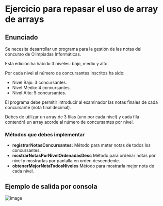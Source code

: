 # Ejercicio para repasar el uso de array de arrays

## Enunciado

Se necesita desarrollar un programa para la gestión de las notas del concurso de Olimpiadas Informáticas.

Esta edición ha habido 3 niveles: bajo, medio y alto.

Por cada nivel el número de concursantes inscritos ha sido:

- Nivel Bajo: 3 concursantes.
- Nivel Medio: 4 concursantes.
- Nivel Alto: 5 concursantes.

El programa debe permitir introducir al examinador las notas finales de cada concursante (nota final decimal).

Debes de utilizar un array de 3 filas (uno por cada nivel) y cada fila contendrá un array acorde al número de concursantes por nivel.

### Métodos que debes implementar
- **registrarNotasConcursantes:** Método para meter notas de todos los concursantes.
- **mostrarNotasPorNivelOrdenadasDesc** Método para ordenar notas por nivel y mostrarlas por pantalla en orden descendente.
- **obtenerMejorNotaTodosNiveles** Método para mostrarla mejor nota de cada nivel.

## Ejemplo de salida por consola

![image](https://user-images.githubusercontent.com/91023374/143240973-09a0705e-7055-466a-a8ba-141a2ac84517.png)
